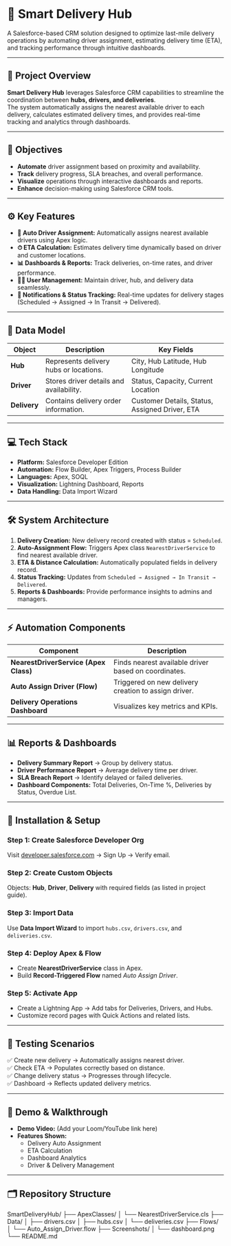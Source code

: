 # 🚚 **Smart Delivery Hub**

A Salesforce-based CRM solution designed to optimize last-mile delivery operations by automating driver assignment, estimating delivery time (ETA), and tracking performance through intuitive dashboards.

---

## 🧭 **Project Overview**

**Smart Delivery Hub** leverages Salesforce CRM capabilities to streamline the coordination between **hubs, drivers, and deliveries**.  
The system automatically assigns the nearest available driver to each delivery, calculates estimated delivery times, and provides real-time tracking and analytics through dashboards.

---

## 🎯 **Objectives**

- **Automate** driver assignment based on proximity and availability.  
- **Track** delivery progress, SLA breaches, and overall performance.  
- **Visualize** operations through interactive dashboards and reports.  
- **Enhance** decision-making using Salesforce CRM tools.

---

## ⚙️ **Key Features**

- **🚗 Auto Driver Assignment:** Automatically assigns nearest available drivers using Apex logic.  
- **⏱ ETA Calculation:** Estimates delivery time dynamically based on driver and customer locations.  
- **📊 Dashboards & Reports:** Track deliveries, on-time rates, and driver performance.  
- **🧍‍♂️ User Management:** Maintain driver, hub, and delivery data seamlessly.  
- **📢 Notifications & Status Tracking:** Real-time updates for delivery stages (Scheduled → Assigned → In Transit → Delivered).

---

## 🧩 **Data Model**

| Object | Description | Key Fields |
|--------|--------------|-------------|
| **Hub** | Represents delivery hubs or locations. | City, Hub Latitude, Hub Longitude |
| **Driver** | Stores driver details and availability. | Status, Capacity, Current Location |
| **Delivery** | Contains delivery order information. | Customer Details, Status, Assigned Driver, ETA |

---

## 💻 **Tech Stack**

- **Platform:** Salesforce Developer Edition  
- **Automation:** Flow Builder, Apex Triggers, Process Builder  
- **Languages:** Apex, SOQL  
- **Visualization:** Lightning Dashboard, Reports  
- **Data Handling:** Data Import Wizard  

---

## 🛠️ **System Architecture**

1. **Delivery Creation:** New delivery record created with status = `Scheduled`.  
2. **Auto-Assignment Flow:** Triggers Apex class `NearestDriverService` to find nearest available driver.  
3. **ETA & Distance Calculation:** Automatically populated fields in delivery record.  
4. **Status Tracking:** Updates from `Scheduled → Assigned → In Transit → Delivered`.  
5. **Reports & Dashboards:** Provide performance insights to admins and managers.

---

## ⚡ **Automation Components**

| Component | Description |
|------------|-------------|
| **NearestDriverService (Apex Class)** | Finds nearest available driver based on coordinates. |
| **Auto Assign Driver (Flow)** | Triggered on new delivery creation to assign driver. |
| **Delivery Operations Dashboard** | Visualizes key metrics and KPIs. |

---

## 📊 **Reports & Dashboards**

- **Delivery Summary Report** → Group by delivery status.  
- **Driver Performance Report** → Average delivery time per driver.  
- **SLA Breach Report** → Identify delayed or failed deliveries.  
- **Dashboard Components:** Total Deliveries, On-Time %, Deliveries by Status, Overdue List.

---

## 🔧 **Installation & Setup**

### **Step 1:** Create Salesforce Developer Org  
Visit [developer.salesforce.com](https://developer.salesforce.com) → Sign Up → Verify email.

### **Step 2:** Create Custom Objects  
Objects: **Hub**, **Driver**, **Delivery** with required fields (as listed in project guide).

### **Step 3:** Import Data  
Use **Data Import Wizard** to import `hubs.csv`, `drivers.csv`, and `deliveries.csv`.

### **Step 4:** Deploy Apex & Flow  
- Create **NearestDriverService** class in Apex.  
- Build **Record-Triggered Flow** named *Auto Assign Driver*.  

### **Step 5:** Activate App  
- Create a Lightning App → Add tabs for Deliveries, Drivers, and Hubs.  
- Customize record pages with Quick Actions and related lists.

---

## 🧪 **Testing Scenarios**

✅ Create new delivery → Automatically assigns nearest driver.  
✅ Check ETA → Populates correctly based on distance.  
✅ Change delivery status → Progresses through lifecycle.  
✅ Dashboard → Reflects updated delivery metrics.

---

## 🎥 **Demo & Walkthrough**

- **Demo Video:** (Add your Loom/YouTube link here)  
- **Features Shown:**  
  - Delivery Auto Assignment  
  - ETA Calculation  
  - Dashboard Analytics  
  - Driver & Delivery Management  

---

## 🗂️ **Repository Structure**

SmartDeliveryHub/
├── ApexClasses/
│ └── NearestDriverService.cls
├── Data/
│ ├── drivers.csv
│ ├── hubs.csv
│ └── deliveries.csv
├── Flows/
│ └── Auto_Assign_Driver.flow
├── Screenshots/
│ └── dashboard.png
└── README.md
